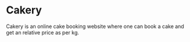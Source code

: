 # Cakery
Cakery is an online cake booking website where one can book a cake and get an relative price as per kg.
